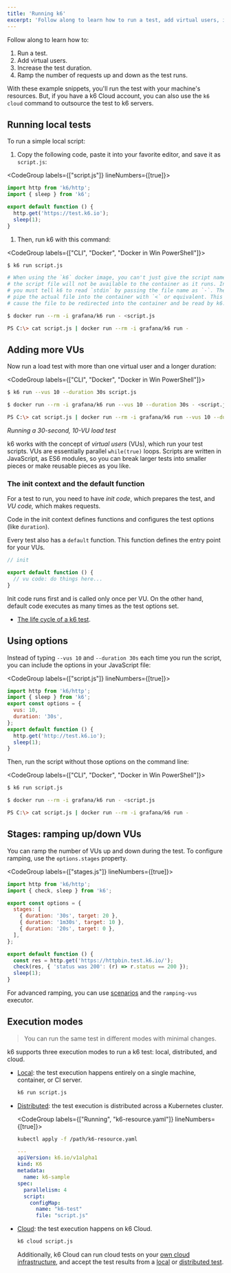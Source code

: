 ```yaml
---
title: 'Running k6'
excerpt: 'Follow along to learn how to run a test, add virtual users, increase the test duration, and ramp the number of requests up and down as the test runs.'
---
```


Follow along to learn how to:
1. Run a test.
2. Add virtual users.
3. Increase the test duration. 
4. Ramp the number of requests up and down as the test runs.

With these example snippets, you'll run the test with your machine's resources.
But, if you have a k6 Cloud account, you can also use the `k6 cloud` command to outsource the test to k6 servers. 

## Running local tests

To run a simple local script:
1. Copy the following code, paste it into your favorite editor, and save it as `script.js`:

  <CodeGroup labels={["script.js"]} lineNumbers={[true]}>

  ```javascript
  import http from 'k6/http';
  import { sleep } from 'k6';

  export default function () {
    http.get('https://test.k6.io');
    sleep(1);
  }
  ```

  </CodeGroup>

1. Then, run k6 with this command:

  <CodeGroup labels={["CLI", "Docker", "Docker in Win PowerShell"]}>

  ```bash
  $ k6 run script.js
  ```

  ```bash
  # When using the `k6` docker image, you can't just give the script name since
  # the script file will not be available to the container as it runs. Instead
  # you must tell k6 to read `stdin` by passing the file name as `-`. Then you
  # pipe the actual file into the container with `<` or equivalent. This will
  # cause the file to be redirected into the container and be read by k6.

  $ docker run --rm -i grafana/k6 run - <script.js
  ```

  ```bash
  PS C:\> cat script.js | docker run --rm -i grafana/k6 run -
  ```

  </CodeGroup>

## Adding more VUs

Now run a load test with more than one virtual user and a longer duration:

<CodeGroup labels={["CLI", "Docker", "Docker in Win PowerShell"]}>

```bash
$ k6 run --vus 10 --duration 30s script.js
```

```bash
$ docker run --rm -i grafana/k6 run --vus 10 --duration 30s - <script.js
```

```bash
PS C:\> cat script.js | docker run --rm -i grafana/k6 run --vus 10 --duration 30s -
```

</CodeGroup>

_Running a 30-second, 10-VU load test_

k6 works with the concept of _virtual users_ (VUs), which run your test scripts.
VUs are essentially parallel `while(true)` loops.
Scripts are written in JavaScript, as ES6 modules,
so you can break larger tests into smaller pieces or make reusable pieces as you like.


### The init context and the default function

For a test to run, you need to have *init code*, which prepares the test, and *VU code,* which makes requests.

Code in the init context defines functions and configures the test options (like `duration`).

Every test also has a `default` function.
This function defines the entry point for your VUs.

<CodeGroup labels={[]}>

```javascript
// init

export default function () {
  // vu code: do things here...
}
```

</CodeGroup>

Init code runs first and is called only once per VU.
On the other hand, default code executes as many times as the test options set.

- [The life cycle of a k6 test](/using-k6/test-lifecycle).

## Using options

Instead of typing `--vus 10` and `--duration 30s` each time you run the script,
you can include the options in your JavaScript file:

<CodeGroup labels={["script.js"]} lineNumbers={[true]}>

```javascript
import http from 'k6/http';
import { sleep } from 'k6';
export const options = {
  vus: 10,
  duration: '30s',
};
export default function () {
  http.get('http://test.k6.io');
  sleep(1);
}
```

</CodeGroup>

Then, run the script without those options on the command line:

<CodeGroup labels={["CLI", "Docker", "Docker in Win PowerShell"]}>

```bash
$ k6 run script.js
```

```bash
$ docker run --rm -i grafana/k6 run - <script.js
```

```bash
PS C:\> cat script.js | docker run --rm -i grafana/k6 run -
```

</CodeGroup>

## Stages: ramping up/down VUs

You can ramp the number of VUs up and down during the test.
To configure ramping, use the `options.stages` property.


<CodeGroup labels={["stages.js"]} lineNumbers={[true]}>

```javascript
import http from 'k6/http';
import { check, sleep } from 'k6';

export const options = {
  stages: [
    { duration: '30s', target: 20 },
    { duration: '1m30s', target: 10 },
    { duration: '20s', target: 0 },
  ],
};

export default function () {
  const res = http.get('https://httpbin.test.k6.io/');
  check(res, { 'status was 200': (r) => r.status == 200 });
  sleep(1);
}
```

</CodeGroup>

For advanced ramping, you can use [scenarios](/using-k6/scenarios) and the `ramping-vus` executor.

## Execution modes

<Blockquote mod="note" title="Portability is a major design goal of k6">

You can run the same test in different modes with minimal changes.

</Blockquote>

k6 supports three execution modes to run a k6 test: local, distributed, and cloud. 

- [Local](#running-local-tests): the test execution happens entirely on a single machine, container, or CI server. 

  ```bash
  k6 run script.js
  ```

- [Distributed](https://k6.io/blog/running-distributed-tests-on-k8s/): the test execution is distributed across a Kubernetes cluster. 
  
  <CodeGroup labels={["Running", "k6-resource.yaml"]} lineNumbers={[true]}> 

  ```bash
  kubectl apply -f /path/k6-resource.yaml
  ```

  ```yml
  ---
  apiVersion: k6.io/v1alpha1
  kind: K6
  metadata:
    name: k6-sample
  spec:
    parallelism: 4
    script:
      configMap:
        name: "k6-test"
        file: "script.js"
  ```

  </CodeGroup>

- [Cloud](/cloud/creating-and-running-a-test/cloud-tests-from-the-cli/run-tests/): the test execution happens on k6 Cloud.

  ```bash
  k6 cloud script.js
  ```

  Additionally, k6 Cloud can run cloud tests on your [own cloud infrastructure](/cloud/creating-and-running-a-test/private-load-zones/), and accept the test results from a [local](/results-output/real-time/cloud/) or [distributed test](https://github.com/grafana/k6-operator#k6-cloud-output).


